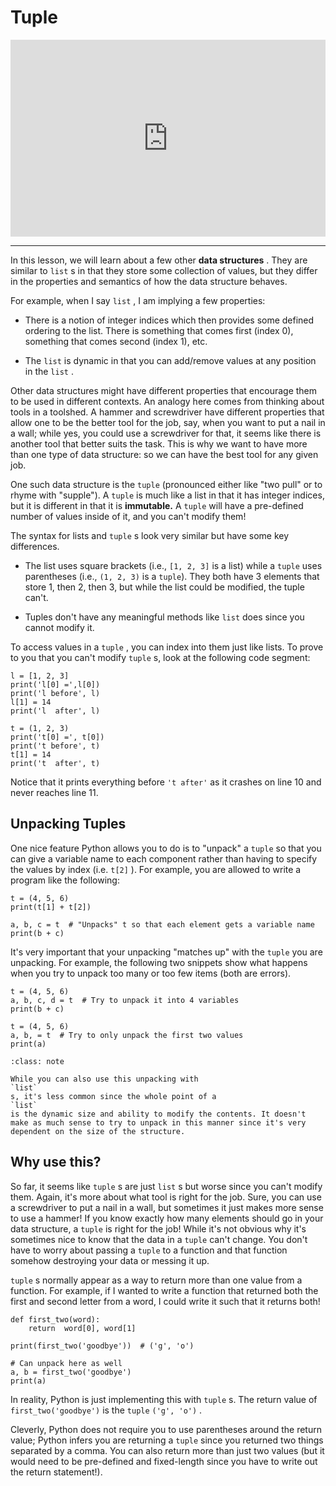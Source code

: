 # Tuple

<div style="position: relative; padding-bottom: 62.5%; height: 0;">
    <iframe src="https://www.loom.com/embed/d82da2364b0542b69f8bdb8aca4cfe40?sharedAppSource=personal_library" frameborder="0" webkitallowfullscreen mozallowfullscreen allowfullscreen style="position: absolute; top: 0; left: 0; width: 100%; height: 100%;"></iframe>
</div>

---

In this lesson, we will learn about a few other **data structures** . They are similar to `list` s in that they store some collection of values, but they differ in the properties and semantics of how the data structure behaves.

For example, when I say `list` , I am implying a few properties:

- There is a notion of integer indices which then provides some defined ordering to the list. There is something that comes first (index 0), something that comes second (index 1), etc.

- The `list` is dynamic in that you can add/remove values at any position in the `list` .

Other data structures might have different properties that encourage them to be used in different contexts. An analogy here comes from thinking about tools in a toolshed. A hammer and screwdriver have different properties that allow one to be the better tool for the job, say, when you want to put a nail in a wall; while yes, you could use a screwdriver for that, it seems like there is another tool that better suits the task. This is why we want to have more than one type of data structure: so we can have the best tool for any given job.

One such data structure is the `tuple` (pronounced either like "two pull" or to rhyme with "supple"). A `tuple` is much like a list in that it has integer indices, but it is different in that it is **immutable.** A `tuple` will have a pre-defined number of values inside of it, and you can't modify them!

The syntax for lists and `tuple` s look very similar but have some key differences.

- The list uses square brackets (i.e., `[1, 2, 3]` is a list) while a `tuple` uses parentheses (i.e., `(1, 2, 3)` is a `tuple`). They both have 3 elements that store 1, then 2, then 3, but while the list could be modified, the tuple can't.

- Tuples don't have any meaningful methods like `list` does since you cannot modify it.

To access values in a `tuple` , you can index into them just like lists. To prove to you that you can't modify `tuple` s, look at the following code segment:

```{snippet}
l = [1, 2, 3]
print('l[0] =',l[0])
print('l before', l)
l[1] = 14
print('l  after', l)

t = (1, 2, 3)
print('t[0] =', t[0])
print('t before', t)
t[1] = 14
print('t  after', t)
```

Notice that it prints everything before `'t after'` as it crashes on line 10 and never reaches line 11.

## Unpacking Tuples

One nice feature Python allows you to do is to "unpack" a `tuple` so that you can give a variable name to each component rather than having to specify the values by index (i.e. `t[2]` ). For example, you are allowed to write a program like the following:

```{snippet}
t = (4, 5, 6)
print(t[1] + t[2])

a, b, c = t  # "Unpacks" t so that each element gets a variable name
print(b + c)
```

It's very important that your unpacking "matches up" with the `tuple` you are unpacking. For example, the following two snippets show what happens when you try to unpack too many or too few items (both are errors).

```{snippet}
t = (4, 5, 6)
a, b, c, d = t  # Try to unpack it into 4 variables
print(b + c)
```

```{snippet}
t = (4, 5, 6)
a, b, = t  # Try to only unpack the first two values
print(a)
```

```{admonition} Note
:class: note

While you can also use this unpacking with
`list`
s, it's less common since the whole point of a
`list`
is the dynamic size and ability to modify the contents. It doesn't make as much sense to try to unpack in this manner since it's very dependent on the size of the structure.

```

## Why use this?

So far, it seems like `tuple` s are just `list` s but worse since you can't modify them. Again, it's more about what tool is right for the job. Sure, you can use a screwdriver to put a nail in a wall, but sometimes it just makes more sense to use a hammer! If you know exactly how many elements should go in your data structure, a `tuple` is right for the job! While it's not obvious why it's sometimes nice to know that the data in a `tuple` can't change. You don't have to worry about passing a `tuple` to a function and that function somehow destroying your data or messing it up.

`tuple` s normally appear as a way to return more than one value from a function. For example, if I wanted to write a function that returned both the first and second letter from a word, I could write it such that it returns both!

```{snippet}
def first_two(word):
    return  word[0], word[1]

print(first_two('goodbye'))  # ('g', 'o')

# Can unpack here as well
a, b = first_two('goodbye')
print(a)
```

In reality, Python is just implementing this with `tuple` s. The return value of `first_two('goodbye')` is the `tuple` `('g', 'o')` .

Cleverly, Python does not require you to use parentheses around the return value; Python infers you are returning a `tuple` since you returned two things separated by a comma. You can also return more than just two values (but it would need to be pre-defined and fixed-length since you have to write out the return statement!).
